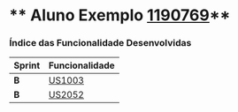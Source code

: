 ** Aluno Exemplo [1190769](./)** 
===============================


### Índice das Funcionalidade Desenvolvidas ###


| Sprint | Funcionalidade     |
|--------|--------------------|
| **B**  | [US1003](/docs/US1003) |
| **B**  | [US2052](/docs/US2052) |